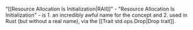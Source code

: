 "[[Resource Allocation Is Initialization|RAII]]" - "Resource Allocation Is Initialization" - is 1. an incredibly awful name for the concept and 2. used in Rust (but without a real name), via the [[Trait std.ops.Drop|Drop trait]].